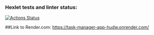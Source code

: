 ### Hexlet tests and linter status:
[![Actions Status](https://github.com/Pest12/python-project-52/actions/workflows/hexlet-check.yml/badge.svg)](https://github.com/Pest12/python-project-52/actions)


##Link to Render.com: https://task-manager-app-hudw.onrender.com/

